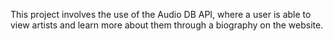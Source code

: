 This project involves the use of the Audio DB API, where a user is able to view artists and learn more about them through a biography on the website. 
